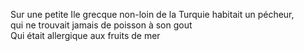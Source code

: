 Sur une petite Ile grecque non-loin de la Turquie habitait un pécheur, <br/>
qui ne trouvait jamais de poisson à son gout
</br>Qui était allergique aux fruits de mer


